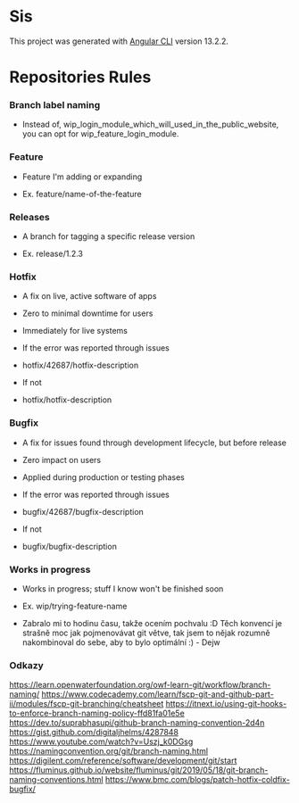 # Sis

This project was generated with [Angular CLI](https://github.com/angular/angular-cli) version 13.2.2.

# Repositories Rules

### Branch label naming

- Instead of, wip_login_module_which_will_used_in_the_public_website, you can opt for wip_feature_login_module.

### Feature

- Feature I'm adding or expanding

- Ex. feature/name-of-the-feature

### Releases

- A branch for tagging a specific release version

- Ex. release/1.2.3

### Hotfix

- A fix on live, active software of apps
- Zero to minimal downtime for users
- Immediately for live systems

- If the error was reported through issues
- hotfix/42687/hotfix-description
- If not
- hotfix/hotfix-description

### Bugfix

- A fix for issues found through development lifecycle, but before release
- Zero impact on users
- Applied during production or testing phases

- If the error was reported through issues
- bugfix/42687/bugfix-description
- If not
- bugfix/bugfix-description

### Works in progress

- Works in progress; stuff I know won't be finished soon

- Ex. wip/trying-feature-name

- Zabralo mi to hodinu času, takže ocením pochvalu :D Těch konvencí je strašně moc jak pojmenovávat git větve, tak jsem to nějak rozumně nakombinoval do sebe, aby to bylo optimální :) - Dejw

### Odkazy

https://learn.openwaterfoundation.org/owf-learn-git/workflow/branch-naming/
https://www.codecademy.com/learn/fscp-git-and-github-part-ii/modules/fscp-git-branching/cheatsheet
https://itnext.io/using-git-hooks-to-enforce-branch-naming-policy-ffd81fa01e5e
https://dev.to/suprabhasupi/github-branch-naming-convention-2d4n
https://gist.github.com/digitaljhelms/4287848
https://www.youtube.com/watch?v=Uszj_k0DGsg
https://namingconvention.org/git/branch-naming.html
https://digilent.com/reference/software/development/git/start
https://fluminus.github.io/website/fluminus/git/2019/05/18/git-branch-naming-conventions.html
https://www.bmc.com/blogs/patch-hotfix-coldfix-bugfix/
